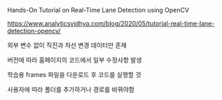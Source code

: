 Hands-On Tutorial on Real-Time Lane Detection using OpenCV

https://www.analyticsvidhya.com/blog/2020/05/tutorial-real-time-lane-detection-opencv/

외부 변수 없이 직진과 차선 변경 데이터만 존재

버전에 따라 홈페이지의 코드에서 일부 수정사항 발생

학습용 frames 파일을 다운로드 후 코드를 실행할 것

사용자에 따라 폴더를 추가하거나 경로를 바꿔야함
